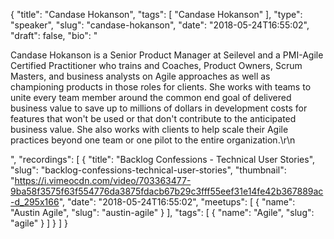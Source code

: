 {
  "title": "Candase Hokanson",
  "tags": [
    "Candase Hokanson"
  ],
  "type": "speaker",
  "slug": "candase-hokanson",
  "date": "2018-05-24T16:55:02",
  "draft": false,
  "bio": "<p>Candase Hokanson is a Senior Product Manager at Seilevel and a PMI-Agile Certified Practitioner who trains and Coaches, Product Owners, Scrum Masters, and business analysts on Agile approaches as well as championing products in those roles for clients. She works with teams to unite every team member around the common end goal of delivered business value to save up to millions of dollars in development costs for features that won't be used or that don't contribute to the anticipated business value. She also works with clients to help scale their Agile practices beyond one team or one pilot to the entire organization.\r\n</p>",
  "recordings": [
    {
      "title": "Backlog Confessions - Technical User Stories",
      "slug": "backlog-confessions-technical-user-stories",
      "thumbnail": "https://i.vimeocdn.com/video/703363477-9ba58f3575f63f554776da3875fdacb67b29c3fff55eef31e14fe42b367889ac-d_295x166",
      "date": "2018-05-24T16:55:02",
      "meetups": [
        {
          "name": "Austin Agile",
          "slug": "austin-agile"
        }
      ],
      "tags": [
        {
          "name": "Agile",
          "slug": "agile"
        }
      ]
    }
  ]
}